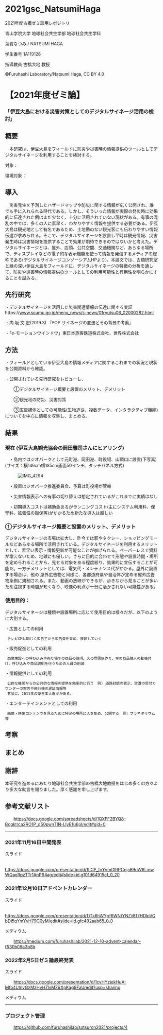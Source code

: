 # 2021gsc_NatsumiHaga
2021年度古橋ゼミ論用レポジトリ

青山学院大学 地球社会共生学部 地球社会共生学科

葉賀なつみ / NATSUMI HAGA

学生番号 1A119128

指導教員 古橋大地 教授

©︎Furuhashi Laboratory/Natsumi Haga, CC BY 4.0


# 【2021年度ゼミ論】
### 「伊豆大島における災害対策としてのデジタルサイネージ活用の検討」

## 概要
　本研究は、伊豆大島をフィールドに防災や災害時の情報提供のツールとしてデジタルサイネージを利用することを検討する。

対象：

環境対象：

## 導入
　災害発生を予測したハザードマップや防災に関する情報が広く公開され、誰でも手に入れられる時代である。しかし、そういった情報が実際の発災時に効果的に伝達された例はまだ少なく、十分に活用されていない現状がある。有事の混乱の中では、多くの人に素早く、わかりやすく情報を提供する必要がある。伊豆大島は観光地として有名であるため、土地勘のない観光客にも伝わりやすい情報伝達が求められる。そこで、デジタルサイネージを設置し平時は観光情報、災害発生時は災害情報を提供することで効果が期待できるのではないかと考えた。デジタルサイネージとは、屋外、店頭、公共空間、交通機関など、あらゆる場所で、ディスプレイなどの電子的な表示機能を使って情報を発信するメディアの総称である(デジタルサイネージコンソーシアムHPより)。本論文では、古橋研究室と縁の深い伊豆大島をフィールドに、デジタルサイネージの特徴の分析を通して、防災や災害時の情報提供のツールとしての利用可能性と有用性を明らかにすることを試みる。

## 先行研究

・デジタルサイネージを活用した災害関連情報の伝達に関する実証https://www.soumu.go.jp/menu_news/s-news/01ryutsu06_02000282.html

・向 坂 文 宏(2019.3) 『POP サイネージの変遷とその背景の考察』

・「e-モーションウインドウ」東日本旅客鉄道株式会社、世界株式会社

## 方法
・フィールドとしている伊豆大島の情報メディアに関するこれまでの状況と現状を公開資料から確認。

・公開されている先行研究をレビューし、

　　①デジタルサイネージ概要と設置のメリット、デメリット

　　②観光地の防災、災害対策

　　③広告媒体としての可能性(生物追従、複数データ、インタラクティブ機能)についてを中心に情報を収集し、まとめる。


## 結果
### 現在 (伊豆大島観光協会の岡田雅司さんにヒアリング)

　・島内ではジオパークとして元町港、岡田港、町役場、山頂口に設置(下写真)  (サイズ：横146cm横185cm画面50インチ、タッチパネル方式)
 
　　　![IMG_4294](https://user-images.githubusercontent.com/67300697/152581381-be2d224b-f604-475e-9d8e-5d8d992233c9.JPG)

    
　・設置はジオパーク推進委員会、予算は町役場が管轄
 
　・災害情報表示への有事の切り替えは想定されているがこれまでに実績はなし
 
　・初期導入コストは補助金あるがランニングコスト(主にシステム利用料、保守料、拡張性の担保等)がかかるため新たな導入は厳しい
 
 ### ①デジタルサイネージ概要と設置のメリット、デメリット
 
  デジタルサイネージの市場は拡大し、昨今では駅やタクシー、ショッピングモールなどあらゆる場所で活用されている。デジタルサイネージを利用するメリットとして、素早い表示・情報更新が可能なことが挙げられる。ペーパーレスで資料が増えないため、地球にも優しい。さらに目的に合わせて形態や設置時間・場所を定められることから、見せる対象をある程度絞り、効果的に宣伝することが可能だ。一方デメリットとしては、電気代・メンテナンス代がかかる。屋外に設置する場合は、他の 屋外広告物と同様に、各都道府県や自治体が定める屋外広告物条例に規制される。また、動画の放映ができるが、歩きながら見ることが多いため注視する時間が短くなり、映像の利点が十分に活かされない可能性がある。

### 使用目的：

   デジタルサイネージは種類や設置場所に応じて使用目的は様々だが、以下のように大別する。

・広告としての利用

     テレビCMと同じく広告主から広告費を集め、放映していく 

・販売促進としての利用

     商業施設への呼び込みや売り場での商品の説明、店の雰囲気作り、客の商品購入の動機付け、呼び込みや商品説明を行うための人員の削減

・情報提供としての利用

     公的な機関からの公共的な情報の提供を効率的に行う　例) 道路封鎖の表示、空港の受付カウンターの案内や飛行機の遅延情報等
     背景に、2011年の東日本大震災がある。 

・エンターテインメントとしての利用

     画像・映像コンテンツを見るために特定の場所に人を集め、公開する　例）プラネタリウム等



## 考察



## まとめ

## 謝辞

本研究を進めるにあたり地球社会共生学部の古橋大地教授をはじめ多くの方々より多大な助言を賜りました。厚く感謝を申し上げます。

## 参考文献リスト

　　https://docs.google.com/spreadsheets/d/1QXFF2BYQ8-Bcgktrca2RO1P_d50pwnTIN-LIyE1u6pI/edit#gid=0



--- 

### 2021年11月16日中間発表

スライド

　　https://docs.google.com/presentation/d/1LCP_fvYnmGIRPCejaB9oW8LmwWQaoRpzTTr1AnP94ag/edit#slide=id.g101d64915cf_0_20


### 2021年12月10日アドベントカレンダー

スライド

　　https://docs.google.com/presentation/d/171k6hWYpf6WNtYNZij817HDIpVQbDi5qYmYvH79G0yM/edit#slide=id.gfc492aab65_0_0

メディウム

　　https://medium.com/furuhashilab/2021-12-10-advent-calendar-f530b06a3b8b

### 2022年2月5日ゼミ論最終発表

スライド

　　https://docs.google.com/presentation/d/1cvHYzjqkHuA-Mfo4UInvGzMzHyHZlvMZirXpKqg9FaU/edit?usp=sharing

メディウム

---

### プロジェクト管理

　　https://github.com/furuhashilab/sotsuron2021/projects/4

